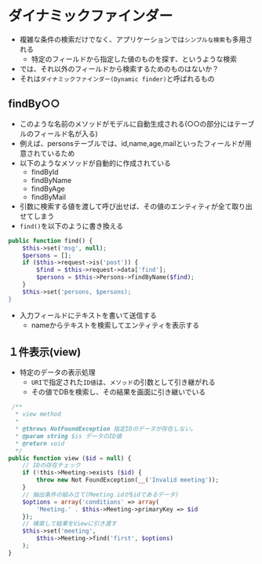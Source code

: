 # ダイナミックファインダー

* 複雑な条件の検索だけでなく、アプリケーションでは`シンプルな検索`も多用される
    * 特定のフィールドから指定した値のものを探す、というような検索
* では、それ以外のフィールドから検索するためのものはないか？
* それは`ダイナミックファインダー(Dynamic finder)`と呼ばれるもの

## findBy○○

* このような名前のメソッドがモデルに自動生成される(○○の部分にはテーブルのフィールド名が入る)
* 例えば、personsテーブルでは、id,name,age,mailといったフィールドが用意されているため
* 以下のようなメソッドが自動的に作成されている
    * findById
    * findByName
    * findByAge
    * findByMail
* 引数に検索する値を渡して呼び出せば、その値のエンティティが全て取り出せてしまう
* `find()`を以下のように書き換える

```php
public function find() {
    $this->set('msg', null);
    $persons = [];
    if ($this->request->is('post')) {
        $find = $this->request->data['find'];
        $persons = $this->Persons->findByName($find);
    }
    $this->set('persons, $persons);
}
```

* 入力フィールドにテキストを書いて送信する
    * nameからテキストを検索してエンティティを表示する

## １件表示(view)

* 特定のデータの表示処理
    * `URI`で指定された`ID値`は、`メソッド`の引数として引き継がれる
    * その値でDBを検索し、その結果を画面に引き継いでいる

```php
 /**
  * view method
  *
  * @throws NotFoundException 指定IDのデータが存在しない。
  * @param string $is データのID値
  * @return void
  */
public function view ($id = null) {
    // IDの存在チェック
    if (!this->Meeting->exists ($id) {
        throw new Not FoundException(__('Invalid meeting'));
    }
    // 抽出条件の組み立て(Meeting.idが$idであるデータ)
    $options = array('conditions' => array(
        'Meeting.' . $this->Meeting->primaryKey => $id
    });
    // 検索して結果をViewに引き渡す
    $this->set('meeting',
        $this->Meeting->find('first', $options)
    );
}
```



